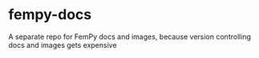 # fempy-docs
A separate repo for FemPy docs and images, because version controlling docs and images gets expensive
